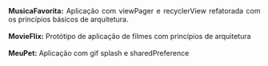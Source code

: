 <div align="justify">
  <b>MusicaFavorita:</b> Aplicação com viewPager e recyclerView refatorada com os princípios básicos de arquitetura.</br></br>
<b>MovieFlix:</b> Protótipo de aplicação de filmes com princípios de arquitetura</br><b><br>MeuPet:</b> Aplicação com gif splash e sharedPreference
</div>
